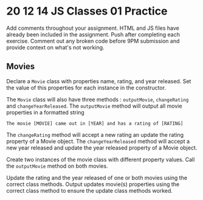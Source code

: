 # 20 12 14 JS Classes 01 Practice

Add comments throughout your assignment. HTML and JS files have already been included in the assignment. Push after completing each exercise. Comment out any broken code before 9PM submission and provide context on what's not working. 

## Movies
Declare a `Movie` class with properties name, rating, and year released. Set the value of this properties for each instance in the constructor.

The `Movie` class will also have three methods : `outputMovie`, `changeRating` and `changeYearReleased`. The `outputMovie` method will output all movie properties in a formatted string
```
The movie [MOVIE] came out in [YEAR] and has a rating of [RATING]
```
The `changeRating` method will accept a new rating an update the rating property of a Movie object.
The `changeYearReleased` method will accept a new year released and update the year released property of a Movie object.

Create two instances of the movie class with different property values. Call the `outputMovie` method on both movies.

Update the rating and the year released of one or both movies using the correct class methods. Output updates movie(s) properties using the correct class method to ensure the update class methods worked.